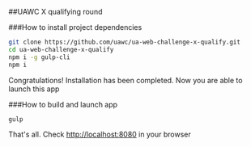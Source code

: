 ##UAWC X qualifying round

###How to install project dependencies

```sh
git clone https://github.com/uawc/ua-web-challenge-x-qualify.git
cd ua-web-challenge-x-qualify
npm i -g gulp-cli
npm i
```

Congratulations! Installation has been completed. Now you are able to launch this app

###How to build and launch app

```sh
gulp
```

That's all. Check [http://localhost:8080](http://localhost:8080) in your browser
